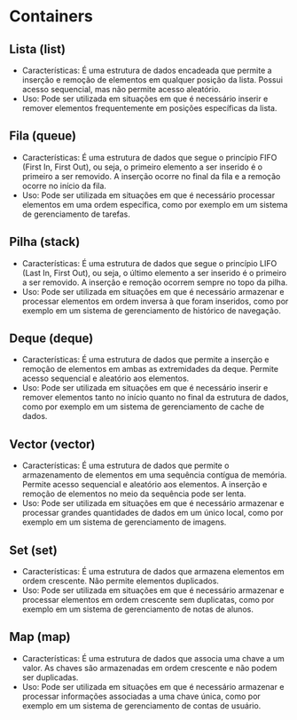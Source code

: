 # Containers


## Lista (list)
- Características: É uma estrutura de dados encadeada que permite a inserção e remoção de elementos em qualquer posição da lista. Possui acesso sequencial, mas não permite acesso aleatório.
- Uso: Pode ser utilizada em situações em que é necessário inserir e remover elementos frequentemente em posições específicas da lista.

## Fila (queue)
- Características: É uma estrutura de dados que segue o princípio FIFO (First In, First Out), ou seja, o primeiro elemento a ser inserido é o primeiro a ser removido. A inserção ocorre no final da fila e a remoção ocorre no início da fila.
- Uso: Pode ser utilizada em situações em que é necessário processar elementos em uma ordem específica, como por exemplo em um sistema de gerenciamento de tarefas.

## Pilha (stack)
- Características: É uma estrutura de dados que segue o princípio LIFO (Last In, First Out), ou seja, o último elemento a ser inserido é o primeiro a ser removido. A inserção e remoção ocorrem sempre no topo da pilha.
- Uso: Pode ser utilizada em situações em que é necessário armazenar e processar elementos em ordem inversa à que foram inseridos, como por exemplo em um sistema de gerenciamento de histórico de navegação.

## Deque (deque)
- Características: É uma estrutura de dados que permite a inserção e remoção de elementos em ambas as extremidades da deque. Permite acesso sequencial e aleatório aos elementos.
- Uso: Pode ser utilizada em situações em que é necessário inserir e remover elementos tanto no início quanto no final da estrutura de dados, como por exemplo em um sistema de gerenciamento de cache de dados.

## Vector (vector)
- Características: É uma estrutura de dados que permite o armazenamento de elementos em uma sequência contígua de memória. Permite acesso sequencial e aleatório aos elementos. A inserção e remoção de elementos no meio da sequência pode ser lenta.
- Uso: Pode ser utilizada em situações em que é necessário armazenar e processar grandes quantidades de dados em um único local, como por exemplo em um sistema de gerenciamento de imagens.

## Set (set)
- Características: É uma estrutura de dados que armazena elementos em ordem crescente. Não permite elementos duplicados.
- Uso: Pode ser utilizada em situações em que é necessário armazenar e processar elementos em ordem crescente sem duplicatas, como por exemplo em um sistema de gerenciamento de notas de alunos.

## Map (map)
- Características: É uma estrutura de dados que associa uma chave a um valor. As chaves são armazenadas em ordem crescente e não podem ser duplicadas.
- Uso: Pode ser utilizada em situações em que é necessário armazenar e processar informações associadas a uma chave única, como por exemplo em um sistema de gerenciamento de contas de usuário.
